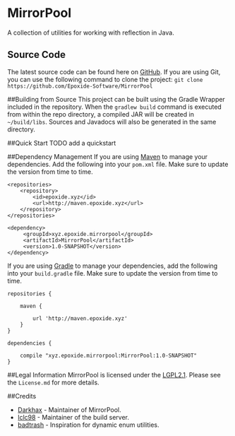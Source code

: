 # MirrorPool
A collection of utilities for working with reflection in Java.

## Source Code
The latest source code can be found here on [GitHub](https://github.com/Epoxide-Software/MirrorPool). If you are using Git, you can use the following command to clone the project: `git clone https://github.com/Epoxide-Software/MirrorPool`

##Building from Source
This project can be built using the Gradle Wrapper included in the repository. When the `gradlew build` command is executed from within the repo directory, a compiled JAR will be created in `~/build/libs`. Sources and Javadocs will also be generated in the same directory.

##Quick Start
TODO add a quickstart

##Dependency Management
If you are using [Maven](https://maven.apache.org/download.cgi) to manage your dependencies. Add the following into your `pom.xml` file. Make sure to update the version from time to time.
```
<repositories>
    <repository>
        <id>epoxide.xyz</id>
        <url>http://maven.epoxide.xyz</url>
    </repository>
</repositories>

<dependency>
     <groupId>xyz.epoxide.mirrorpool</groupId>
     <artifactId>MirrorPool</artifactId>
     <version>1.0-SNAPSHOT</version>
</dependency>
```

If you are using [Gradle](https://gradle.org) to manage your dependencies, add the following into your `build.gradle` file. Make sure to update the version from time to time.
```
repositories {

    maven { 
    
        url 'http://maven.epoxide.xyz' 
    }
}

dependencies {

    compile "xyz.epoxide.mirrorpool:MirrorPool:1.0-SNAPSHOT"
}
```

##Legal Information
MirrorPool is licensed under the [LGPL2.1](https://www.gnu.org/licenses/old-licenses/lgpl-2.1.en.html). Please see the `License.md` for more details. 

##Credits
* [Darkhax](https://github.com/darkhax) - Maintainer of MirrorPool.
* [lclc98](https://github.com/lclc98) - Maintainer of the build server.
* [badtrash](http://www.niceideas.ch/roller2/badtrash/) - Inspiration for dynamic enum utilities.